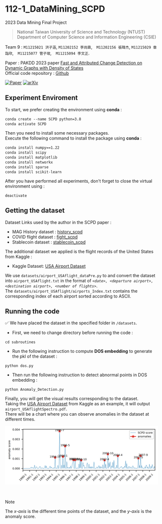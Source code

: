 # 112-1_DataMining_SCPD
2023 Data Mining Final Project

> National Taiwan University of Science and Technology (NTUST)<br>
> Department of Computer Science and Information Engineering (CSIE)
	

Team 9 : `M11215021 洪子涵`, `M11202152 李尚霖`,　`M11202156 張暐杰`,
`M11215029 章詣欣`,　`M11215077 管子竣`,　`M11215094 李文正`.

Paper :  PAKDD 2023 paper [Fast and Attributed Change Detection on Dynamic Graphs with Density of States](https://arxiv.org/abs/2305.08750)
<br>
Official code repository : [Github](https://github.com/shenyangHuang/SCPD)

[![Paper](https://img.shields.io/badge/Paper-link-orange.svg "PAKDD 2023 paper")](https://link.springer.com/book/10.1007/978-3-031-33374-3)
[![arXiv](https://img.shields.io/badge/arXiv-pdf-yellow.svg "arXiv paper link")](https://arxiv.org/abs/2305.08750)

## Experiment Enviroment
To start, we prefer creating the environment using **conda** :

```
conda create --name SCPD python=3.8
conda activate SCPD
```

Then you need to install some necessary packages. <br>
Execute the following command to install the package using **conda** :

```
conda install numpy==1.22
conda install scipy
conda install matplotlib
conda install networkx
conda install sparse
conda install scikit-learn
```

After you have performed all experiments, don't forget to close the virtual environment using :

```
deactivate
```

## Getting the dataset
Dataset Links used by the author in the SCPD paper :
- MAG History dataset : [history_scpd](https://object-arbutus.cloud.computecanada.ca/tgb/history_scpd.zip)
- COVID flight dataset : [fight_scpd](https://object-arbutus.cloud.computecanada.ca/tgb/flight_scpd.zip)
- Stablecoin dataset : [stablecoin_scpd](https://object-arbutus.cloud.computecanada.ca/tgb/stablecoin_scpd.zip)

The additional dataset we applied is the flight records of the United States from Kaggle :
- Kaggle Dataset: [USA Airport Dataset](https://www.kaggle.com/datasets/flashgordon/usa-airport-dataset)

We use `datasets/airport_USAflight_dataPre.py` to and convert the dataset into `airport_USAflight.txt` in the format of *`<date>, <departure airport>, <destination airport>, <number of flights>`*.<br>
The `datasets/airport_USAflight/airports_Index.txt` contains the corresponding index of each airport sorted according to ASCII.


## Running the code
:white_check_mark: We have placed the dataset in the specified folder in `/datasets`.
- First, we need to change directory before running the code :
```
cd subroutines
```
- Run the following instruction to compute **DOS embedding** to generate the pkl of the dataset :
```
python dos.py
```
- Then run the following instruction to detect abnormal points in DOS embedding :
```
python Anomaly_Detection.py
```

Finally, you will get the visual results corresponding to the dataset.<br>
Taking the [USA Airport Dataset](https://www.kaggle.com/datasets/flashgordon/usa-airport-dataset) from Kaggle as an example, 
it will output `airport_USAflightSpectro.pdf`.<br>
There will be a chart where you can observe anomalies in the dataset at different times.<br>

![The anomalies detection result of USA Airport Dataset](<Anomaly Detesction Result - airport_USAflight.png>)

<br>

> [!NOTE]
> The *x-axis* is the different time points of the dataset, and the *y-axis* is the anomaly score.





